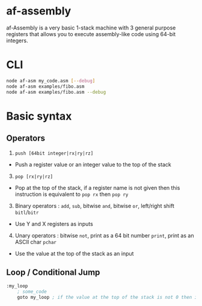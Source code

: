# af-assembly
af-Assembly is a very basic 1-stack machine with 3 general purpose registers that allows you to execute assembly-like code using 64-bit integers.

# CLI
```bash
node af-asm my_code.asm [--debug]
node af-asm examples/fibo.asm
node af-asm examples/fibo.asm --debug
```

# Basic syntax
## Operators
1. `push [64bit integer|rx|ry|rz]`
  - Push a register value or an integer value to the top of the stack
3. `pop [rx|ry|rz]`
  - Pop at the top of the stack, if a register name is not given then this instruction is equivalent to `pop rx` then `pop ry`
3. Binary operators : `add`, `sub`, bitwise `and`, bitwise `or`, left/right shift `bitl`/`bitr` 
  - Use Y and X registers as inputs
4. Unary operators : bitwise `not`, print as a 64 bit number `print`, print as an ASCII char `pchar`
  - Use the value at the top of the stack as an input
## Loop / Conditional Jump
```asm
:my_loop
    ; some_code
    goto my_loop ; if the value at the top of the stack is not 0 then it will jump to :my_loop 
```
